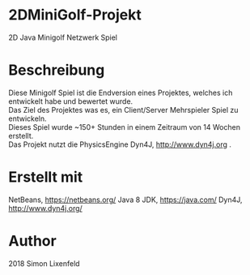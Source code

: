 # 2DMiniGolf-Projekt
2D Java Minigolf Netzwerk Spiel

# Beschreibung
Diese Minigolf Spiel ist die Endversion eines Projektes, welches ich entwickelt habe und bewertet wurde.</br>
Das Ziel des Projektes was es, ein Client/Server Mehrspieler Spiel zu entwickeln.</br>
Dieses Spiel wurde ~150+ Stunden in einem Zeitraum von 14 Wochen erstellt.</br>
Das Projekt nutzt die PhysicsEngine Dyn4J, http://www.dyn4j.org .</br>

# Erstellt mit
NetBeans, https://netbeans.org/
Java 8 JDK, https://java.com/
Dyn4J, http://www.dyn4j.org/

# Author 
2018 Simon Lixenfeld
